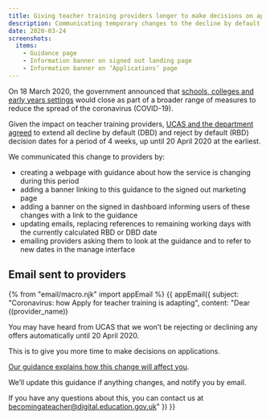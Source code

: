 ```yaml
---
title: Giving teacher training providers longer to make decisions on applications because of coronavirus (COVID-19)
description: Communicating temporary changes to the decline by default and reject by default decision dates.
date: 2020-03-24
screenshots:
  items:
    - Guidance page
    - Information banner on signed out landing page
    - Information banner on ‘Applications’ page
---
```


On 18 March 2020, the government announced that [schools, colleges and early years settings](https://www.gov.uk/government/news/schools-colleges-and-early-years-settings-to-close) would close as part of a broader range of measures to reduce the spread of the coronavirus (COVID-19).

Given the impact on teacher training providers, [UCAS and the department agreed](/apply-for-teacher-training/ucas/coronavirus) to extend all decline by default (DBD) and reject by default (RBD) decision dates for a period of 4 weeks, up until 20 April 2020 at the earliest.

We communicated this change to providers by:

* creating a webpage with guidance about how the service is changing during this period
* adding a banner linking to this guidance to the signed out marketing page
* adding a banner on the signed in dashboard informing users of these changes with a link to the guidance
* updating emails, replacing references to remaining working days with the currently calculated RBD or DBD date
* emailing providers asking them to look at the guidance and to refer to new dates in the manage interface

## Email sent to providers

{% from "email/macro.njk" import appEmail %}
{{ appEmail({
  subject: "Coronavirus: how Apply for teacher training is adapting",
  content: "Dear ((provider_name))

  You may have heard from UCAS that we won’t be rejecting or declining any offers automatically until 20 April 2020.

  This is to give you more time to make decisions on applications.

  [Our guidance explains how this change will affect you](http://www.apply-for-teacher-traning.education.gov.uk/provider/covid-19-guidance).

  We’ll update this guidance if anything changes, and notify you by email.

  If you have any questions about this, you can contact us at <becomingateacher@digital.education.gov.uk>"
}) }}
